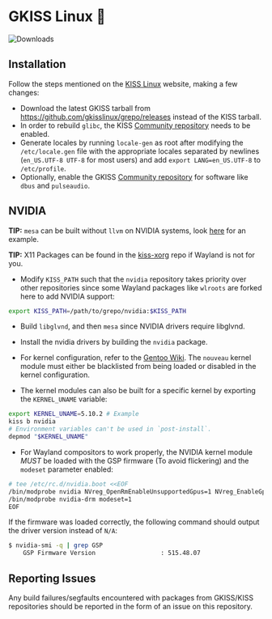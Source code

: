 # GKISS Linux 🐂

![Downloads](https://img.shields.io/github/downloads/gkisslinux/grepo/total.svg)

## Installation

Follow the steps mentioned on the [KISS Linux](https://kisslinux.org/install) website, making a few changes:

* Download the latest GKISS tarball from https://github.com/gkisslinux/grepo/releases instead of the KISS tarball.
* In order to rebuild `glibc`, the KISS [Community repository](https://github.com/kiss-community/repo-community) needs to be enabled.
* Generate locales by running `locale-gen` as root after modifying the `/etc/locale.gen` file with the appropriate locales separated by newlines (`en_US.UTF-8 UTF-8` for most users) and add `export LANG=en_US.UTF-8` to `/etc/profile`.
* Optionally, enable the GKISS [Community repository](https://github.com/gkisslinux/gcommunity) for software like `dbus` and `pulseaudio`.

## NVIDIA

**TIP:** `mesa` can be built without `llvm` on NVIDIA systems, look [here](https://github.com/git-bruh/kiss-repo/blob/master/overrides/mesa/build) for an example.

**TIP:** X11 Packages can be found in the [kiss-xorg](https://github.com/ehawkvu/kiss-xorg) repo if Wayland is not for you.

* Modify `KISS_PATH` such that the `nvidia` repository takes priority over other repositories since some Wayland packages like `wlroots` are forked here to add NVIDIA support:
```sh
export KISS_PATH=/path/to/grepo/nvidia:$KISS_PATH
```

* Build `libglvnd`, and then `mesa` since NVIDIA drivers require libglvnd.

* Install the nvidia drivers by building the `nvidia` package.

* For kernel configuration, refer to the [Gentoo Wiki](https://wiki.gentoo.org/wiki/NVIDIA/nvidia-drivers#Kernel_compatibility). The `nouveau` kernel module must either be blacklisted from being loaded or disabled in the kernel configuration.

* The kernel modules can also be built for a specific kernel by exporting the `KERNEL_UNAME` variable:

```sh
export KERNEL_UNAME=5.10.2 # Example
kiss b nvidia
# Environment variables can't be used in `post-install`.
depmod "$KERNEL_UNAME"
```

* For Wayland compositors to work properly, the NVIDIA kernel module _MUST_ be loaded with the GSP firmware (To avoid flickering) and the `modeset` parameter enabled:

```sh
# tee /etc/rc.d/nvidia.boot <<EOF
/bin/modprobe nvidia NVreg_OpenRmEnableUnsupportedGpus=1 NVreg_EnableGpuFirmware=1 NVreg_EnableGpuFirmwareLogs=1
/bin/modprobe nvidia-drm modeset=1
EOF
```

If the firmware was loaded correctly, the following command should output the driver version instead of `N/A`:

```sh
$ nvidia-smi -q | grep GSP
    GSP Firmware Version                  : 515.48.07
```

## Reporting Issues

Any build failures/segfaults encountered with packages from GKISS/KISS repositories should be reported in the form of an issue on this repository.
